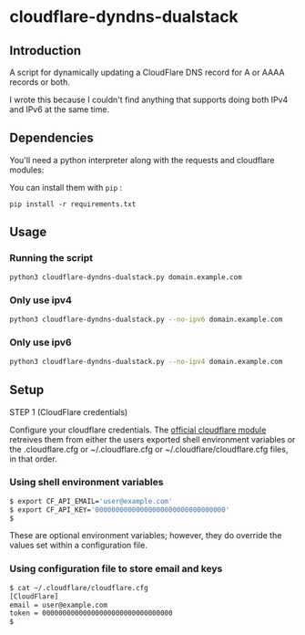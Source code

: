 cloudflare-dyndns-dualstack
===============

Introduction
------------

A script for dynamically updating a CloudFlare DNS record for A or AAAA records or both.

I wrote this because I couldn't find anything that supports doing both IPv4 and IPv6 at the same time. 

Dependencies
------------

You'll need a python interpreter along with the requests and cloudflare modules:

You can install them with `pip` :

    pip install -r requirements.txt

Usage
-----

### Running the script
```bash
python3 cloudflare-dyndns-dualstack.py domain.example.com
```

### Only use ipv4
```bash
python3 cloudflare-dyndns-dualstack.py --no-ipv6 domain.example.com
```

### Only use ipv6
```bash
python3 cloudflare-dyndns-dualstack.py --no-ipv4 domain.example.com
```


Setup
-----

STEP 1 (CloudFlare credentials)

Configure your cloudflare credentials. The [official cloudflare module](https://github.com/cloudflare/python-cloudflare/) retreives them from either the users exported shell environment variables or the .cloudflare.cfg or ~/.cloudflare.cfg or ~/.cloudflare/cloudflare.cfg files, in that order.

### Using shell environment variables
```bash
$ export CF_API_EMAIL='user@example.com'
$ export CF_API_KEY='00000000000000000000000000000000'
$
```

These are optional environment variables; however, they do override the values set within a configuration file.

### Using configuration file to store email and keys

```bash
$ cat ~/.cloudflare/cloudflare.cfg
[CloudFlare]
email = user@example.com
token = 00000000000000000000000000000000
$
```
